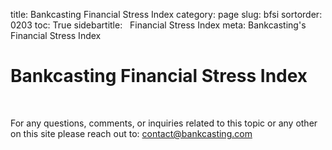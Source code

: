 ﻿title: Bankcasting Financial Stress Index
category: page
slug: bfsi
sortorder: 0203
toc: True
sidebartitle: &nbsp; Financial Stress Index
meta: Bankcasting's Financial Stress Index

<script src="http://ajax.googleapis.com/ajax/libs/jquery/2.1.4/jquery.min.js"></script>
<script src="js/jquery.csv.min.js"></script>
<script type="text/javascript" src="http://www.google.com/jsapi"></script>

<script type="text/javascript"> // load the visualisation API
  google.load('visualization', '1', { packages: ['corechart', 'controls'] });
</script>
<script type="text/javascript">
function drawVisualization() {
   $.get("data/bfsi.csv?q="+Math.random(), function(csvString) {
      var arrayData = $.csv.toArrays(csvString, {onParseValue: $.csv.hooks.castToScalar});
      var data = new google.visualization.arrayToDataTable(arrayData);
      var chartwidth = $('#chartparent').width();
      var bfsi = new google.visualization.ChartWrapper({
         chartType: 'LineChart',
         containerId: 'bfsi',
         dataTable: data,
         options:{
            width: chartwidth, height: 450,
            chartArea: {'width': '80%','height': '70%'},
            title: 'Bankcasting Financial Stress Index',
            legend: 'bottom',
            titleTextStyle : {color: 'black', fontSize: 20},
            vAxis: {viewWindow: {min: -2, max: 4}, format: '0.0', title: 'Financial Stress Index'},
            series: {
               0: { color: '#529ecc' }
            }
         }
      });
      bfsi.draw();
   });
}
google.setOnLoadCallback(drawVisualization)
</script>

# Bankcasting Financial Stress Index

<div id="bfsi" style="margin-top:0px"></div>
<br>

For any questions, comments, or inquiries related to this topic or any other on this site please reach out to: contact@bankcasting.com
